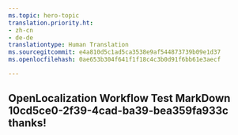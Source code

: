 ```yaml
---
ms.topic: hero-topic
translation.priority.ht:
- zh-cn
- de-de
translationtype: Human Translation
ms.sourcegitcommit: e4a810d5c1ad5ca3538e9af544873739b09e1d37
ms.openlocfilehash: 0ae653b304f641f1f18c4c3b0d91f6bb61e3aecf

---
```

## OpenLocalization Workflow Test MarkDown 10cd5ce0-2f39-4cad-ba39-bea359fa933c thanks!



<!--HONumber=Aug16_HO3-->


